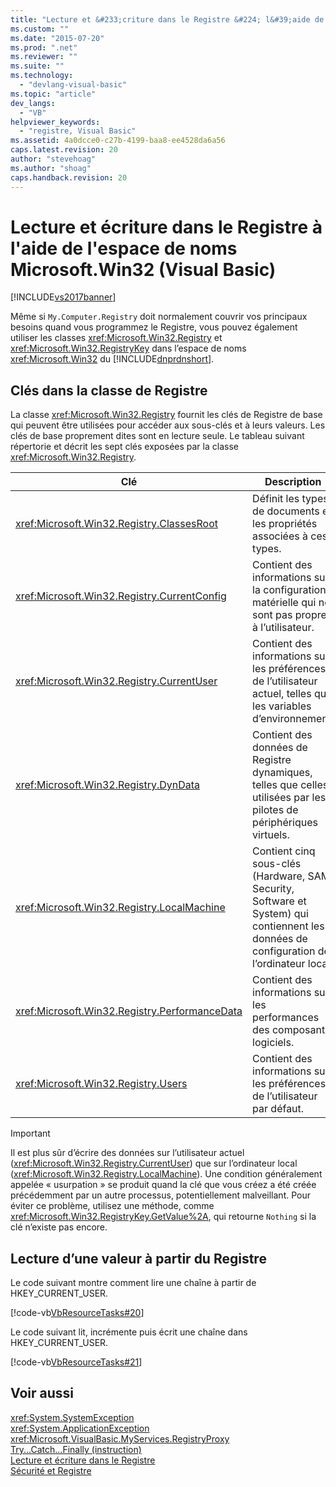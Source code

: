 ```yaml
---
title: "Lecture et &#233;criture dans le Registre &#224; l&#39;aide de l&#39;espace de noms Microsoft.Win32 (Visual Basic) | Microsoft Docs"
ms.custom: ""
ms.date: "2015-07-20"
ms.prod: ".net"
ms.reviewer: ""
ms.suite: ""
ms.technology: 
  - "devlang-visual-basic"
ms.topic: "article"
dev_langs: 
  - "VB"
helpviewer_keywords: 
  - "registre, Visual Basic"
ms.assetid: 4a0dcce0-c27b-4199-baa8-ee4528da6a56
caps.latest.revision: 20
author: "stevehoag"
ms.author: "shoag"
caps.handback.revision: 20
---
```

# Lecture et &#233;criture dans le Registre &#224; l&#39;aide de l&#39;espace de noms Microsoft.Win32 (Visual Basic)
[!INCLUDE[vs2017banner](../../../../visual-basic/includes/vs2017banner.md)]

Même si `My.Computer.Registry` doit normalement couvrir vos principaux besoins quand vous programmez le Registre, vous pouvez également utiliser les classes <xref:Microsoft.Win32.Registry> et <xref:Microsoft.Win32.RegistryKey> dans l’espace de noms <xref:Microsoft.Win32> du [!INCLUDE[dnprdnshort](../../../../csharp/getting-started/includes/dnprdnshort-md.md)].  
  
## <a name="keys-in-the-registry-class"></a>Clés dans la classe de Registre  
 La classe <xref:Microsoft.Win32.Registry> fournit les clés de Registre de base qui peuvent être utilisées pour accéder aux sous-clés et à leurs valeurs. Les clés de base proprement dites sont en lecture seule. Le tableau suivant répertorie et décrit les sept clés exposées par la classe <xref:Microsoft.Win32.Registry>.  
  
|**Clé**|**Description**|  
|-------------|---------------------|  
|<xref:Microsoft.Win32.Registry.ClassesRoot>|Définit les types de documents et les propriétés associées à ces types.|  
|<xref:Microsoft.Win32.Registry.CurrentConfig>|Contient des informations sur la configuration matérielle qui ne sont pas propres à l’utilisateur.|  
|<xref:Microsoft.Win32.Registry.CurrentUser>|Contient des informations sur les préférences de l’utilisateur actuel, telles que les variables d’environnement.|  
|<xref:Microsoft.Win32.Registry.DynData>|Contient des données de Registre dynamiques, telles que celles utilisées par les pilotes de périphériques virtuels.|  
|<xref:Microsoft.Win32.Registry.LocalMachine>|Contient cinq sous-clés (Hardware, SAM, Security, Software et System) qui contiennent les données de configuration de l’ordinateur local.|  
|<xref:Microsoft.Win32.Registry.PerformanceData>|Contient des informations sur les performances des composants logiciels.|  
|<xref:Microsoft.Win32.Registry.Users>|Contient des informations sur les préférences de l’utilisateur par défaut.|  
  
> [!IMPORTANT]
>  Il est plus sûr d’écrire des données sur l’utilisateur actuel (<xref:Microsoft.Win32.Registry.CurrentUser>) que sur l’ordinateur local (<xref:Microsoft.Win32.Registry.LocalMachine>). Une condition généralement appelée « usurpation » se produit quand la clé que vous créez a été créée précédemment par un autre processus, potentiellement malveillant. Pour éviter ce problème, utilisez une méthode, comme <xref:Microsoft.Win32.RegistryKey.GetValue%2A>, qui retourne `Nothing` si la clé n’existe pas encore.  
  
## <a name="reading-a-value-from-the-registry"></a>Lecture d’une valeur à partir du Registre  
 Le code suivant montre comment lire une chaîne à partir de HKEY_CURRENT_USER.  
  
 [!code-vb[VbResourceTasks#20](../../../../visual-basic/developing-apps/programming/computer-resources/codesnippet/visualbasic/reading-from-and-writing_1.vb)]  
  
 Le code suivant lit, incrémente puis écrit une chaîne dans HKEY_CURRENT_USER.  
  
 [!code-vb[VbResourceTasks#21](../../../../visual-basic/developing-apps/programming/computer-resources/codesnippet/visualbasic/reading-from-and-writing_2.vb)]  
  
## <a name="see-also"></a>Voir aussi  
 <xref:System.SystemException>   
 <xref:System.ApplicationException>   
 <xref:Microsoft.VisualBasic.MyServices.RegistryProxy>   
 [Try...Catch...Finally (instruction)](../../../../visual-basic/language-reference/statements/try-catch-finally-statement.md)   
 [Lecture et écriture dans le Registre](../../../../visual-basic/developing-apps/programming/computer-resources/reading-from-and-writing-to-the-registry.md)   
 [Sécurité et Registre](../../../../visual-basic/developing-apps/programming/computer-resources/security-and-the-registry.md)